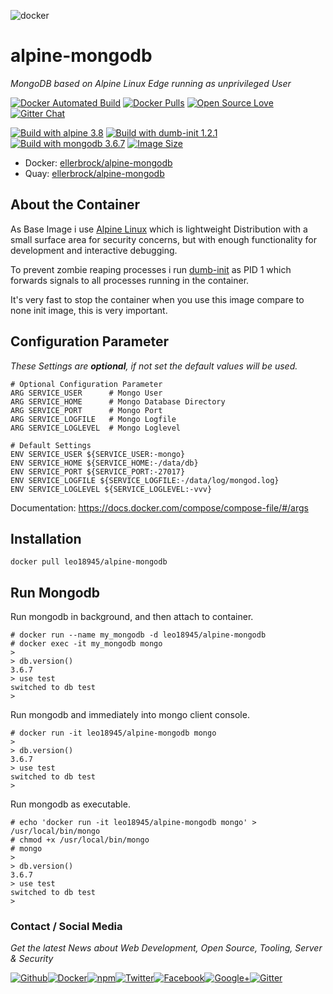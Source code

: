 ![docker](https://github.frapsoft.com/top/docker-security.jpg)

# alpine-mongodb

_MongoDB based on Alpine Linux Edge running as unprivileged User_

[![Docker Automated Build](https://img.shields.io/docker/automated/ellerbrock/alpine-mongodb.svg)](https://hub.docker.com/r/ellerbrock/alpine-mongodb/) [![Docker Pulls](https://img.shields.io/docker/pulls/ellerbrock/alpine-mongodb.svg)](https://hub.docker.com/r/ellerbrock/alpine-mongodb/)  [![Open Source Love](https://badges.frapsoft.com/os/v1/open-source.svg)](https://github.com/ellerbrock/open-source-badges/) [![Gitter Chat](https://badges.gitter.im/frapsoft/frapsoft.svg)](https://gitter.im/frapsoft/frapsoft/)

[![Build with alpine 3.8](https://img.shields.io/badge/build%20with%20alpine-3.8-blue.svg)](https://hub.docker.com/r/ellerbrock/alpine-mongodb/) [![Build with dumb-init 1.2.1](https://img.shields.io/badge/build%20with%20dumb--init-1.2.1-blue.svg)](https://github.com/ellerbrock/open-source-badges/) [![Build with mongodb 3.6.7](https://img.shields.io/badge/build%20with%20mongodb-3.6.7-blue.svg)](https://hub.docker.com/r/ellerbrock/alpine-mongodb/) 
[![Image Size](https://img.shields.io/microbadger/image-size/ellerbrock/alpine-mongodb/latest.svg)](https://links.beevelop.com/d-shields)

<!-- [![Quay Status](https://quay.io/repository/ellerbrock/alpine-mongodb/status)](https://quay.io/repository/ellerbrock/alpine-mongodb) -->

- Docker: [ellerbrock/alpine-mongodb](https://hub.docker.com/r/ellerbrock/alpine-mongodb/)
- Quay: [ellerbrock/alpine-mongodb](https://quay.io/repository/ellerbrock/alpine-mongodb)

## About the Container

As Base Image i use [Alpine Linux](https://alpinelinux.org/) which is lightweight Distribution with a small surface area for security concerns, but with enough functionality for development and interactive debugging.

To prevent zombie reaping processes i run [dumb-init](https://github.com/Yelp/dumb-init) as PID 1 which forwards signals to all processes running in the container.

It's very fast to stop the container when you use this image compare to none init image, this is very important.

## Configuration Parameter

_These Settings are **optional**, if not set the default values will be used._

```
# Optional Configuration Parameter
ARG SERVICE_USER      # Mongo User
ARG SERVICE_HOME      # Mongo Database Directory
ARG SERVICE_PORT      # Mongo Port
ARG SERVICE_LOGFILE   # Mongo Logfile
ARG SERVICE_LOGLEVEL  # Mongo Loglevel

# Default Settings
ENV SERVICE_USER ${SERVICE_USER:-mongo}
ENV SERVICE_HOME ${SERVICE_HOME:-/data/db}
ENV SERVICE_PORT ${SERVICE_PORT:-27017}
ENV SERVICE_LOGFILE ${SERVICE_LOGFILE:-/data/log/mongod.log}
ENV SERVICE_LOGLEVEL ${SERVICE_LOGLEVEL:-vvv}
```

Documentation: <https://docs.docker.com/compose/compose-file/#/args>

## Installation

`docker pull leo18945/alpine-mongodb`

## Run Mongodb

Run mongodb in background, and then attach to container.

```shell
# docker run --name my_mongodb -d leo18945/alpine-mongodb
# docker exec -it my_mongodb mongo
> 
> db.version()
3.6.7
> use test
switched to db test
>
```

Run mongodb and immediately into mongo client console.

```shell
# docker run -it leo18945/alpine-mongodb mongo
> 
> db.version()
3.6.7
> use test
switched to db test
>
```

Run mongodb as executable.

```shell
# echo 'docker run -it leo18945/alpine-mongodb mongo' > /usr/local/bin/mongo
# chmod +x /usr/local/bin/mongo
# mongo
> 
> db.version()
3.6.7
> use test
switched to db test
>
```

### Contact / Social Media

_Get the latest News about Web Development, Open Source, Tooling, Server & Security_

[![Github](https://github.frapsoft.com/social/github.png)](https://github.com/ellerbrock/)[![Docker](https://github.frapsoft.com/social/docker.png)](https://hub.docker.com/u/ellerbrock/)[![npm](https://github.frapsoft.com/social/npm.png)](https://www.npmjs.com/~ellerbrock)[![Twitter](https://github.frapsoft.com/social/twitter.png)](https://twitter.com/frapsoft/)[![Facebook](https://github.frapsoft.com/social/facebook.png)](https://www.facebook.com/frapsoft/)[![Google+](https://github.frapsoft.com/social/google-plus.png)](https://plus.google.com/116540931335841862774)[![Gitter](https://github.frapsoft.com/social/gitter.png)](https://gitter.im/frapsoft/frapsoft/)
